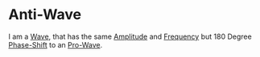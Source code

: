 # Anti-Wave

I am a [Wave](60156.md), that has the same [Amplitude](10000015.md) and [Frequency](10000016.md) but 180 Degree [Phase-Shift](10000079.md) to an [Pro-Wave](10000082.md).
